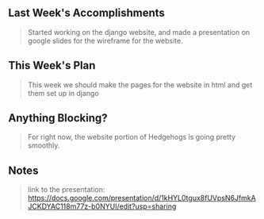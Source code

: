 ## Last Week's Accomplishments

> Started working on the django website, and made a presentation on google slides for the wireframe for the website.

## This Week's Plan

> This week we should make the pages for the website in html and get them set up in django

## Anything Blocking?

> For right now, the website portion of Hedgehogs is going pretty smoothly.

## Notes

> link to the presentation:
https://docs.google.com/presentation/d/1kHYL0tgux8fUVpsN6JfmkAJCKDYAC118m77z-b0NYUI/edit?usp=sharing